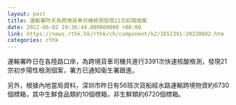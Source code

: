 ```yaml
---
layout: post
title: 運輸署昨天為跨境貨車司機檢測發現21宗初陽個案
date: 2022-06-02 19:36:44.000000000 +08:00
link: https://news.rthk.hk/rthk/ch/component/k2/1651391-20220602.htm
categories: rthk
---
```


運輸署昨日在各陸路口岸，為跨境貨車司機共進行3391次快速核酸檢測，發現21宗初步陽性檢測個案，署方已通知衞生署跟進。

另外，根據內地當局資料，深圳市昨日有56班次貨船經水路運輸跨境物資約6730個標箱，其中生鮮食品類約10個標箱，非生鮮類約6720個標箱。
